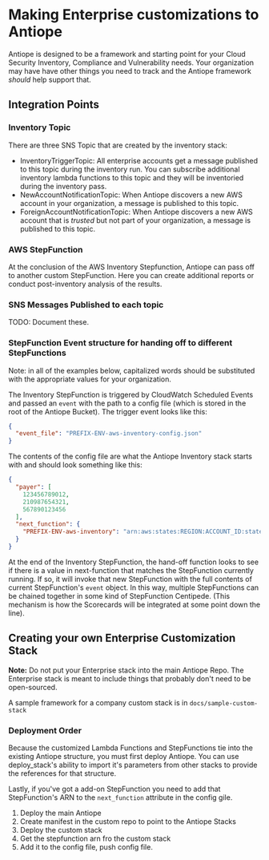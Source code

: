 # Making Enterprise customizations to Antiope

Antiope is designed to be a framework and starting point for your Cloud Security Inventory, Compliance and Vulnerability needs. Your organization may have have other things you need to track and the Antiope framework _should_ help support that.

## Integration Points

### Inventory Topic
There are three SNS Topic that are created by the inventory stack:

* InventoryTriggerTopic: All enterprise accounts get a message published to this topic during the inventory run. You can subscribe additional inventory lambda functions to this topic and they will be inventoried during the inventory pass.
* NewAccountNotificationTopic: When Antiope discovers a new AWS account in your organization, a message is published to this topic.
* ForeignAccountNotificationTopic: When Antiope discovers a new AWS account that is _trusted_ but not part of your organization, a message is published to this topic.

### AWS StepFunction
At the conclusion of the AWS Inventory Stepfunction, Antiope can pass off to another custom StepFunction. Here you can create additional reports or conduct post-inventory analysis of the results.


### SNS Messages Published to each topic

TODO: Document these.


### StepFunction Event structure for handing off to different StepFunctions
Note: in all of the examples below, capitalized words should be substituted with the appropriate values for your organization.

The Inventory StepFunction is triggered by CloudWatch Scheduled Events and passed an `event` with the path to a config file (which is stored in the root of the Antiope Bucket). The trigger event looks like this:
```json
{
  "event_file": "PREFIX-ENV-aws-inventory-config.json"
}
```

The contents of the config file are what the Antiope Inventory stack starts with and should look something like this:
```json
{
  "payer": [
    123456789012,
    210987654321,
    567890123456
  ],
  "next_function": {
    "PREFIX-ENV-aws-inventory": "arn:aws:states:REGION:ACCOUNT_ID:stateMachine:PREFIX-ENV-COMPANY-customization"
  }
}
```

At the end of the Inventory StepFunction, the hand-off function looks to see if there is a value in next-function that matches the StepFunction currently running. If so, it will invoke that new StepFunction with the full contents of current StepFunction's `event` object. In this way, multiple StepFunctions can be chained together in some kind of StepFunction Centipede. (This mechanism is how the Scorecards will be integrated at some point down the line).


## Creating your own Enterprise Customization Stack

**Note:** Do not put your Enterprise stack into the main Antiope Repo. The Enterprise stack is meant to include things that probably don't need to be open-sourced.

A sample framework for a company custom stack is in `docs/sample-custom-stack`

### Deployment Order

Because the customized Lambda Functions and StepFunctions tie into the existing Antiope structure, you must first deploy Antiope. You can use deploy_stack's ability to import it's parameters from other stacks to provide the references for that structure.

Lastly, if you've got a add-on StepFunction you need to add that StepFunction's ARN to the `next_function` attribute in the config gile.

1. Deploy the main Antiope
2. Create manifest in the custom repo to point to the Antiope Stacks
3. Deploy the custom stack
4. Get the stepfunction arn fro the custom stack
5. Add it to the config file, push config file.